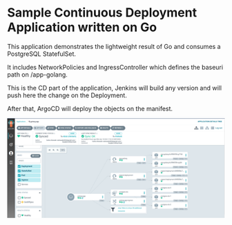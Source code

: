 # Sample Continuous Deployment Application written on Go

This application demonstrates the lightweight result of Go and consumes a PostgreSQL StatefulSet.

It includes NetworkPolicies and IngressController which defines the baseuri path on /app-golang.

This is the CD part of the application, Jenkins will build any version and will push here the change on the Deployment. 

After that, ArgoCD will deploy the objects on the manifest.

![ArgoCD view](/images/Golang-app.png)


